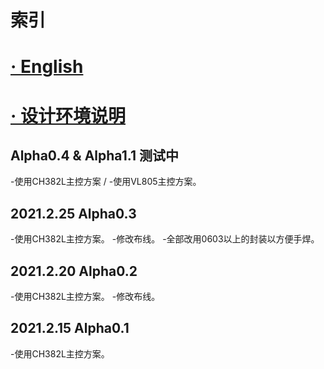 # 索引

# [· English](README.md)

# [· 设计环境说明](DSDcn.md)

Alpha0.4 & Alpha1.1 测试中
---
-使用CH382L主控方案 / -使用VL805主控方案。

2021.2.25 Alpha0.3
---
-使用CH382L主控方案。
-修改布线。
-全部改用0603以上的封装以方便手焊。

2021.2.20 Alpha0.2
---
-使用CH382L主控方案。
-修改布线。

2021.2.15 Alpha0.1
---
-使用CH382L主控方案。
